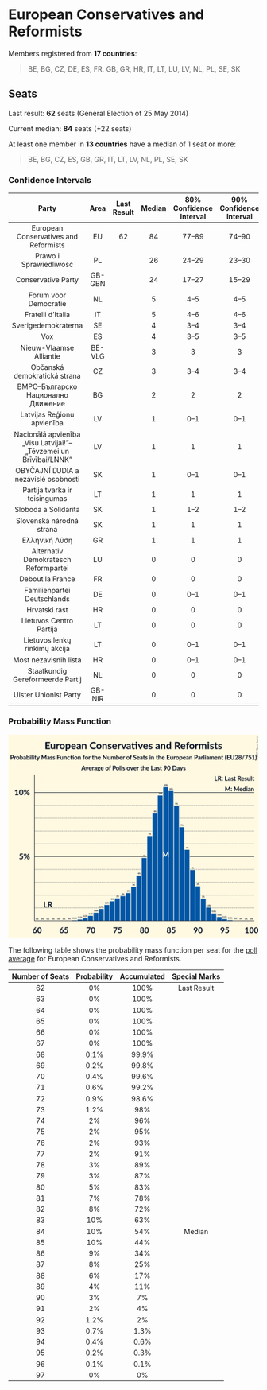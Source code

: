 # European Conservatives and Reformists

Members registered from **17 countries**:

> BE, BG, CZ, DE, ES, FR, GB, GR, HR, IT, LT, LU, LV, NL, PL, SE, SK

## Seats

Last result: **62** seats (General Election of 25 May 2014)

Current median: **84** seats (+22 seats)

At least one member in **13 countries** have a median of 1 seat or more:

> BE, BG, CZ, ES, GB, GR, IT, LT, LV, NL, PL, SE, SK

### Confidence Intervals

| Party | Area | Last Result | Median | 80% Confidence Interval | 90% Confidence Interval | 95% Confidence Interval | 99% Confidence Interval |
|:-----:|:----:|:-----------:|:------:|:-----------------------:|:-----------------------:|:-----------------------:|:-----------------------:|
| European Conservatives and Reformists | EU | 62 | 84 | 77–89 | 74–90 | 73–91 | 70–94 |
| Prawo i Sprawiedliwość | PL | | 26 | 24–29 | 23–30 | 23–31 | 22–32 |
| Conservative Party | GB-GBN | | 24 | 17–27 | 15–29 | 14–29 | 13–31 |
| Forum voor Democratie | NL | | 5 | 4–5 | 4–5 | 4–5 | 3–5 |
| Fratelli d’Italia | IT | | 5 | 4–6 | 4–6 | 4–7 | 3–7 |
| Sverigedemokraterna | SE | | 4 | 3–4 | 3–4 | 3–4 | 3–5 |
| Vox | ES | | 4 | 3–5 | 3–5 | 3–6 | 3–6 |
| Nieuw-Vlaamse Alliantie | BE-VLG | | 3 | 3 | 3 | 3 | 3 |
| Občanská demokratická strana | CZ | | 3 | 3–4 | 3–4 | 3–4 | 2–5 |
| ВМРО–Българско Национално Движение | BG | | 2 | 2 | 2 | 2 | 2 |
| Latvijas Reģionu apvienība | LV | | 1 | 0–1 | 0–1 | 0–1 | 0–1 |
| Nacionālā apvienība „Visu Latvijai!”–„Tēvzemei un Brīvībai/LNNK” | LV | | 1 | 1 | 1 | 1–2 | 1–2 |
| OBYČAJNÍ ĽUDIA a nezávislé osobnosti | SK | | 1 | 0–1 | 0–1 | 0–1 | 0–1 |
| Partija tvarka ir teisingumas | LT | | 1 | 1 | 1 | 1 | 0–1 |
| Sloboda a Solidarita | SK | | 1 | 1–2 | 1–2 | 1–2 | 1–2 |
| Slovenská národná strana | SK | | 1 | 1 | 1 | 1 | 1 |
| Ελληνική Λύση | GR | | 1 | 1 | 1 | 1 | 1 |
| Alternativ Demokratesch Reformpartei | LU | | 0 | 0 | 0 | 0 | 0 |
| Debout la France | FR | | 0 | 0 | 0 | 0 | 0 |
| Familienpartei Deutschlands | DE | | 0 | 0–1 | 0–1 | 0–1 | 0–1 |
| Hrvatski rast | HR | | 0 | 0 | 0 | 0 | 0 |
| Lietuvos Centro Partija | LT | | 0 | 0 | 0 | 0 | 0 |
| Lietuvos lenkų rinkimų akcija | LT | | 0 | 0–1 | 0–1 | 0–1 | 0–1 |
| Most nezavisnih lista | HR | | 0 | 0–1 | 0–1 | 0–1 | 0–1 |
| Staatkundig Gereformeerde Partij | NL | | 0 | 0 | 0 | 0 | 0 |
| Ulster Unionist Party | GB-NIR | | 0 | 0 | 0 | 0 | 0 |

### Probability Mass Function

![Graph with seats probability mass function not yet produced](average-2019-07-31-seats-pmf-europeanconservativesandreformists.png "Seats Probability Mass Function")

The following table shows the probability mass function per seat for the [poll average](average-2019-07-31.html) for European Conservatives and Reformists.

| Number of Seats | Probability | Accumulated | Special Marks |
|:---------------:|:-----------:|:-----------:|:-------------:|
| 62 | 0% | 100% | Last Result |
| 63 | 0% | 100% |  |
| 64 | 0% | 100% |  |
| 65 | 0% | 100% |  |
| 66 | 0% | 100% |  |
| 67 | 0% | 100% |  |
| 68 | 0.1% | 99.9% |  |
| 69 | 0.2% | 99.8% |  |
| 70 | 0.4% | 99.6% |  |
| 71 | 0.6% | 99.2% |  |
| 72 | 0.9% | 98.6% |  |
| 73 | 1.2% | 98% |  |
| 74 | 2% | 96% |  |
| 75 | 2% | 95% |  |
| 76 | 2% | 93% |  |
| 77 | 2% | 91% |  |
| 78 | 3% | 89% |  |
| 79 | 3% | 87% |  |
| 80 | 5% | 83% |  |
| 81 | 7% | 78% |  |
| 82 | 8% | 72% |  |
| 83 | 10% | 63% |  |
| 84 | 10% | 54% | Median |
| 85 | 10% | 44% |  |
| 86 | 9% | 34% |  |
| 87 | 8% | 25% |  |
| 88 | 6% | 17% |  |
| 89 | 4% | 11% |  |
| 90 | 3% | 7% |  |
| 91 | 2% | 4% |  |
| 92 | 1.2% | 2% |  |
| 93 | 0.7% | 1.3% |  |
| 94 | 0.4% | 0.6% |  |
| 95 | 0.2% | 0.3% |  |
| 96 | 0.1% | 0.1% |  |
| 97 | 0% | 0% |  |


